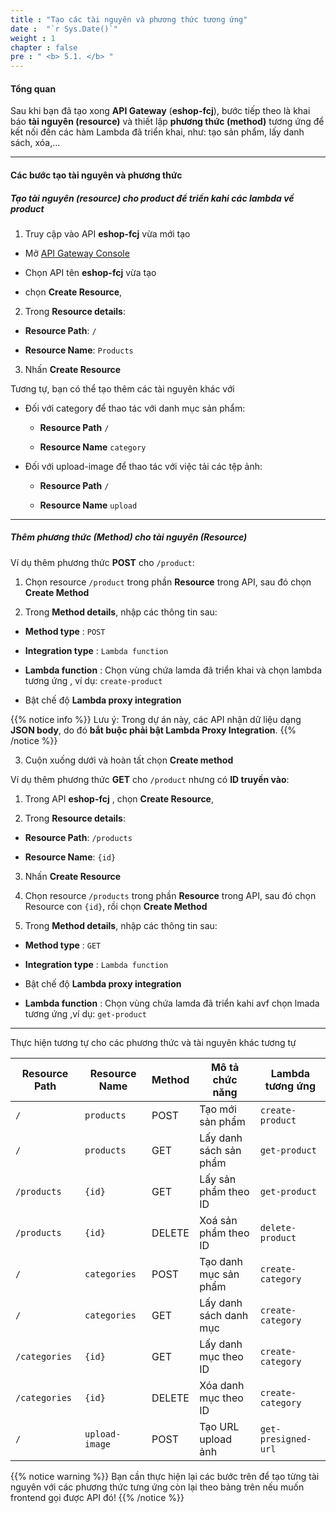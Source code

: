```yaml
---
title : "Tạo các tài nguyên và phương thức tương ứng"
date :  "`r Sys.Date()`" 
weight : 1
chapter : false
pre : " <b> 5.1. </b> "
---
```


#### Tổng quan

Sau khi bạn đã tạo xong **API Gateway** (**eshop-fcj**), bước tiếp theo là khai báo **tài nguyên (resource)** và thiết lập **phương thức (method)** tương ứng để kết nối đến các hàm Lambda đã triển khai, như: tạo sản phẩm, lấy danh sách, xóa,...

---

#### Các bước tạo tài nguyên và phương thức

##### **Tạo tài nguyên (resource) cho product để triển kahi các lambda về product**

1. Truy cập vào API **eshop-fcj** vừa mới tạo

- Mở [API Gateway Console](https://console.aws.amazon.com/apigateway)

- Chọn API tên **eshop-fcj** vừa tạo

- chọn **Create Resource**,

2. Trong **Resource details**:

- **Resource Path**: `/`

- **Resource Name**: `Products`
   
3. Nhấn **Create Resource**


Tương tự, bạn có thể tạo thêm các tài nguyên khác với 

- Đối với category để thao tác với danh mục sản phẩm:
    - **Resource Path** `/`

    - **Resource Name** `category`

- Đối với upload-image để thao tác với việc tải các tệp ảnh:
    - **Resource Path** `/`

    - **Resource Name** `upload`

---

##### Thêm phương thức (Method) cho tài nguyên (Resource)

Ví dụ thêm phương thức **POST** cho `/product`:

1. Chọn resource `/product` trong phần **Resource** trong API, sau đó chọn **Create Method**

2. Trong **Method details**, nhập các thông tin sau:

- **Method type** : `POST`

- **Integration type** : `Lambda function`

- **Lambda function** : Chọn vùng chứa lamda đã triển khai và chọn lambda tương ứng ,  ví dụ: `create-product`

- Bật chế độ **Lambda proxy integration** 

{{% notice info %}}
Lưu ý: Trong dự án này, các API nhận dữ liệu dạng **JSON body**, do đó **bắt buộc phải bật Lambda Proxy Integration**.
{{% /notice %}}


3. Cuộn xuống dưới và hoàn tất chọn **Create method**


Ví dụ thêm phương thức **GET** cho `/product` nhưng có **ID truyền vào**:

1. Trong API **eshop-fcj** , chọn **Create Resource**,

2. Trong **Resource details**:

- **Resource Path**: `/products`

- **Resource Name**: `{id}`
   
3. Nhấn **Create Resource**

4. Chọn resource `/products` trong phần **Resource** trong API, sau đó chọn Resource con `{id}`, rồi chọn **Create Method**

5. Trong **Method details**, nhập các thông tin sau:

- **Method type** : `GET`

- **Integration type** : `Lambda function`

- Bật chế độ **Lambda proxy integration** 

- **Lambda function** : Chọn vùng chứa lamda đã triển kahi avf chọn lmada tương ứng ,ví dụ: `get-product`


---
Thực hiện tương tự cho các phương thức và tài nguyên khác tương tự 

| Resource Path        | Resource Name     | Method | Mô tả chức năng                | Lambda tương ứng         |
|----------------------|-------------------|--------|--------------------------------|--------------------------|
| `/`                  | `products`        | POST   | Tạo mới sản phẩm               | `create-product`         |
| `/`                  | `products`        | GET    | Lấy danh sách sản phẩm         | `get-product`            |
| `/products`          | `{id}`            | GET    | Lấy sản phẩm theo ID           | `get-product`            |
| `/products`          | `{id}`            | DELETE | Xoá sản phẩm theo ID           | `delete-product`         |
| `/`                  | `categories`      | POST   | Tạo danh mục sản phẩm          | `create-category`        |
| `/`                  | `categories`      | GET    | Lấy danh sách danh mục         | `create-category`        |
| `/categories`        | `{id}`            | GET    | Lấy danh mục theo ID           | `create-category`        |
| `/categories`        | `{id}`            | DELETE | Xóa danh mục theo ID           | `create-category`        |
| `/`                  | `upload-image`    | POST   | Tạo URL upload ảnh             | `get-presigned-url`      |


{{% notice warning %}}
Bạn cần thực hiện lại các bước trên để tạo từng tài nguyên với các phương thức tưng ứng còn lại theo bảng trên nếu muốn frontend gọi được API đó!
{{% /notice %}}


